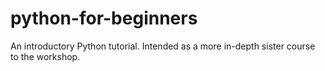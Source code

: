 # python-for-beginners
An introductory Python tutorial. Intended as a more in-depth sister course to the workshop.
